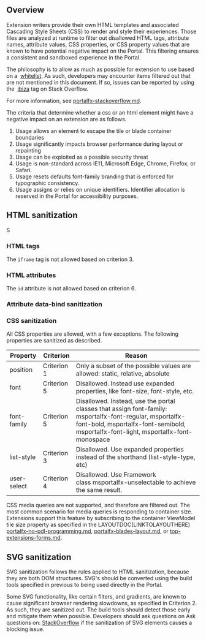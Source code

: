 
<a name="overview"></a>
## Overview

Extension writers provide their own HTML templates and associated Cascading Style Sheets (CSS) to render and style their experiences. Those files are analyzed at runtime to filter out disallowed HTML tags, attribute names, attribute values, CSS properties, or CSS property values that are known to have potential negative impact on the Portal. This filtering ensures a consistent and sandboxed experience in the Portal.

The philosophy is to allow as much as possible for extension to use based on a  [whitelist](portalfx-extensions-glossary-style-guide.md). As such, developers may encounter items filtered out that are not mentioned in this document. If so, issues can be reported by using the  [ibiza](https://stackoverflow.microsoft.com/questions/tagged/ibiza) tag on Stack Overflow.

For more information, see [portalfx-stackoverflow.md](portalfx-stackoverflow.md).

The criteria that determine whether a css or an html element might have a negative impact on an extension are as follows.

1. Usage allows an element to escape the tile or blade container boundaries
1. Usage significantly impacts browser performance during  layout or repainting
1. Usage can be exploited as a possible security threat
1. Usage is non-standard across IE11, Microsoft Edge, Chrome, Firefox, or Safari.
1. Usage resets defaults font-family branding that is enforced for typographic consistency.
1. Usage assigns or relies on unique identifiers. Identifier allocation is reserved in the Portal for accessibility purposes.

<a name="html-sanitization"></a>
## HTML sanitization
S

<a name="html-sanitization-html-tags"></a>
### HTML tags

The `iframe` tag is not allowed based on criterion 3.

<a name="html-sanitization-html-attributes"></a>
### HTML attributes

The `id` attribute is not allowed based on criterion 6.

<a name="html-sanitization-attribute-data-bind-sanitization"></a>
### Attribute data-bind sanitization

<a name="html-sanitization-css-sanitization"></a>
### CSS sanitization

All CSS properties are allowed, with a few exceptions. The following properties are sanitized as described.

| Property | Criterion | Reason |
| -------- | --------- | ------- |
| position | Criterion 1 |  Only a subset of the possible values are allowed: static, relative, absolute |
| font | Criterion 5 |  Disallowed. Instead use expanded properties, like font-size, font-style, etc. |
| font-family |Criterion 5 |  Disallowed. Instead, use the portal classes that assign font-family: msportalfx-font-regular, msportalfx-font-bold, msportalfx-font-semibold, msportalfx-font-light, msportalfx-font-monospace |
| list-style | Criterion 3 |  Disallowed. Use expanded properties instead of the shorthand (list-style-type, etc) |
| user-select | Criterion 4 |  Disallowed. Use Framework class msportalfx-unselectable to achieve the same result. |

CSS media queries are not supported, and therefore are filtered out. The most common scenario for media queries is responding to container size. Extensions support this feature by subscribing to the container ViewModel tile size property as specified  in the LAYOUTDOC(LINKTOLAYOUTHERE) [portalfx-no-pdl-programming.md](portalfx-no-pdl-programming.md), [portalfx-blades-layout.md](portalfx-blades-layout.md), or [top-extensions-forms.md](top-extensions-forms.md).

<a name="svg-sanitization"></a>
## SVG sanitization

SVG sanitization follows the rules applied to HTML sanitization, because they are both DOM structures. SVG's should be converted using the build tools specified in []() previous to being used directly in the Portal.

Some SVG functionality, like certain filters, and gradients, are known to cause significant browser rendering slowdowns, as specified in Criterion 2.  As such, they are sanitized out. The build tools should detect those early and mitigate them when possible. Developers  should ask questions on 
Ask questions on: [StackOverflow](https://stackoverflow.microsoft.com/questions/tagged?tagnames=ibiza) if the sanitization of  SVG elements causes a blocking issue.
